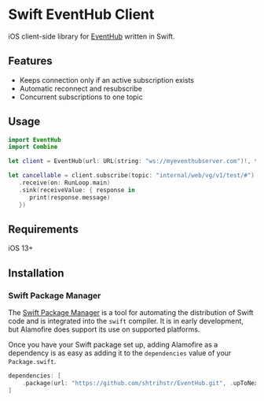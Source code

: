 # Swift EventHub Client
iOS client-side library for [EventHub](https://github.com/olesku/eventhub) written in Swift.

## Features
 - Keeps connection only if an active subscription exists
 - Automatic reconnect and resubscribe
 - Concurrent subscriptions to one topic

## Usage

```swift
import EventHub
import Combine

let client = EventHub(url: URL(string: "ws://myeventhubserver.com")!, token: "myAuthToken")

let cancellable = client.subscribe(topic: "internal/web/vg/v1/test/#")
   .receive(on: RunLoop.main)
   .sink(receiveValue: { response in
      print(response.message)
   })
```

## Requirements

iOS 13+

## Installation
### Swift Package Manager

The [Swift Package Manager](https://swift.org/package-manager/) is a tool for automating the distribution of Swift code and is integrated into the `swift` compiler. It is in early development, but Alamofire does support its use on supported platforms.

Once you have your Swift package set up, adding Alamofire as a dependency is as easy as adding it to the `dependencies` value of your `Package.swift`.

```swift
dependencies: [
    .package(url: "https://github.com/shtrihstr/EventHub.git", .upToNextMajor(from: "0.1.0"))
]
```
